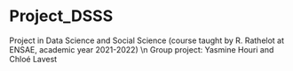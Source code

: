 # Project_DSSS
Project in Data Science and Social Science (course taught by R. Rathelot at ENSAE, academic year 2021-2022) \n
Group project: Yasmine Houri and Chloé Lavest


